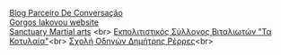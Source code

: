[Blog Parceiro De Conversação](https://parceirodeconversacao.com.br)<br>
[Gorgos Iakovou website](https://giorgosiakovou-12e2e2ab60ea.herokuapp.com/) <br>
[Sanctuary Martial arts](https://github.com](https://sanctuary-martial-arts-bc5c4203e029.herokuapp.com/)) <br>
[Εκπολιτιστικός Σύλλογος Βιταλιωτών "Τα Κοτυλαία"](https://sanctuary-martial-arts-bc5c4203e029.herokuapp.com/](https://konstantinosiakovou.github.io/vitalagr/))<br>
[Σχολή Οδηγών Δημήτρης Ρέρρες](https://konstantinosiakovou.github.io/vitalagr/](https://konstantinosiakovou.github.io/DimitrisRerresDrivingSchool/))<br>

